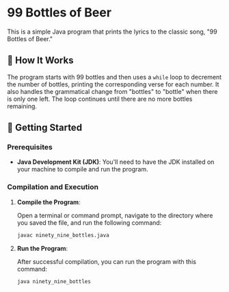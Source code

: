 # 99 Bottles of Beer

This is a simple Java program that prints the lyrics to the classic song, "99 Bottles of Beer."

## 🍺 How It Works

The program starts with 99 bottles and then uses a `while` loop to decrement the number of bottles, printing the corresponding verse for each number. It also handles the grammatical change from "bottles" to "bottle" when there is only one left. The loop continues until there are no more bottles remaining.

## 🚀 Getting Started

### Prerequisites

- **Java Development Kit (JDK)**: You'll need to have the JDK installed on your machine to compile and run the program.

### Compilation and Execution

1. **Compile the Program**:
   
    Open a terminal or command prompt, navigate to the directory where you saved the file, and run the following command:

   ```bash
   javac ninety_nine_bottles.java
   
2. **Run the Program**:
   
    After successful compilation, you can run the program with this command:

       java ninety_nine_bottles
